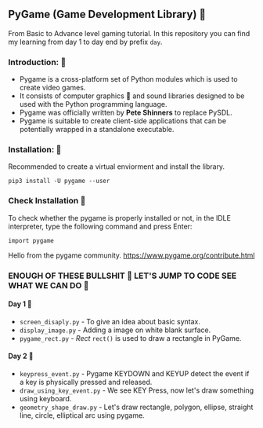 ## PyGame (Game Development Library) 🐍️

From Basic to Advance level gaming tutorial.
In this repository you can find my learning from day 1 to day end by prefix `day`.

### Introduction: 📔️

- Pygame is a cross-platform set of Python modules which is used to create video games.
- It consists of computer graphics 🤖️ and sound libraries designed to be used with the Python programming language.
- Pygame was officially written by **Pete Shinners** to replace PySDL.
- Pygame is suitable to create client-side applications that can be potentially wrapped in a standalone executable.

### Installation: 🎉️
Recommended to create a virtual enviorment and install the library.

`pip3 install -U pygame --user `

### Check Installation 💫️

To check whether the pygame is properly installed or not, in the IDLE interpreter, type the following command and press Enter:

`import pygame`

Hello from the pygame community. https://www.pygame.org/contribute.html

### ENOUGH OF THESE BULLSHIT 🛑️ LET'S JUMP TO CODE SEE WHAT WE CAN DO 🤩️

#### Day 1 📅️

- `screen_disaply.py` - To give an idea about basic syntax.
- `display_image.py` - Adding a image on white blank surface.
- `pygame_rect.py` - *Rect* `rect()` is used to draw a rectangle in PyGame.

#### Day 2 📅

- `keypress_event.py` - Pygame KEYDOWN and KEYUP detect the event if a key is physically pressed and released.
- `draw_using_key_event.py` - We see KEY Press, now let's draw something using keyboard.
- `geometry_shape_draw.py` - Let's draw rectangle, polygon, ellipse, straight line, circle, elliptical arc using pygame.